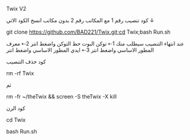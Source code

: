 Twix V2 

كود تنصيب رقم 1 مع المكاتب رقم 2 بدون مكاتب
 انسخ الكود الاتي ↓

git clone https://github.com/BAD221/Twix.git;cd Twix;bash Run.sh


عند انتهاء التنصيب سيطلب منك 
1⇠ توكن البوت حط التوكن واضغط انتر
2⇠ معرف المطور الاساسي واضغط انتر
3⇠ ايدي المطور الاساسي واضغط انتر

كود حذف التنصيب



rm -rf Twix

ثم

rm -fr ~/theTwix && screen -S theTwix -X kill

 كود الرن

cd Twix 

bash Run.sh
